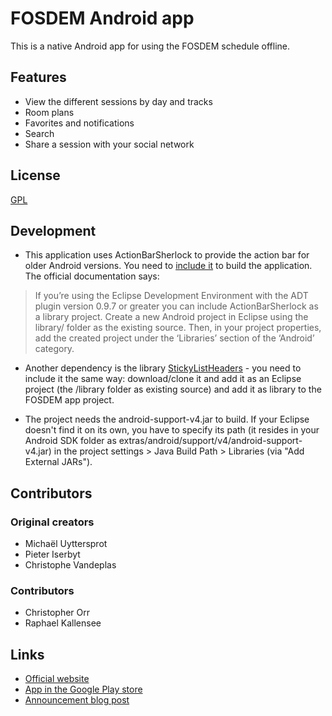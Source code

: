 # FOSDEM Android app

This is a native Android app for using the FOSDEM schedule offline.

## Features

* View the different sessions by day and tracks
* Room plans
* Favorites and notifications
* Search
* Share a session with your social network

## License

[GPL](http://www.gnu.org/licenses/gpl.html)

## Development

* This application uses ActionBarSherlock to provide the action bar for older Android versions. You need to [include it](http://actionbarsherlock.com/usage.html) to build the application. The official documentation says:

> If you’re using the Eclipse Development Environment with the ADT plugin version 0.9.7 or greater you can include ActionBarSherlock as a library project. Create a new Android project in Eclipse using the library/ folder as the existing source. Then, in your project properties, add the created project under the ‘Libraries’ section of the ‘Android’ category.

* Another dependency is the library [StickyListHeaders](https://github.com/emilsjolander/StickyListHeaders) - you need to include it the same way: download/clone it and add it as an Eclipse project (the /library folder as existing source) and add it as library to the FOSDEM app project.

* The project needs the android-support-v4.jar to build. If your Eclipse doesn't find it on its own, you have to specify its path (it resides in your Android SDK folder as extras/android/support/v4/android-support-v4.jar) in the project settings > Java Build Path > Libraries (via "Add External JARs").

## Contributors

### Original creators

* Michaël Uyttersprot
* Pieter Iserbyt
* Christophe Vandeplas

### Contributors

* Christopher Orr
* Raphael Kallensee

## Links

* [Official website](http://sourceforge.net/projects/fosdem-android/)
* [App in the Google Play store](https://play.google.com/store/apps/details?id=org.fosdem)
* [Announcement blog post](http://labs.emich.be/2010/01/29/fosdem-android-application/)